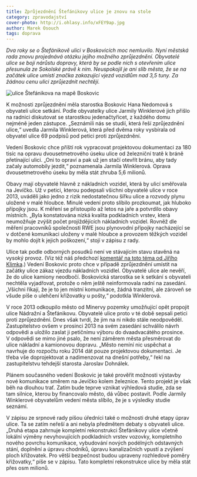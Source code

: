 ```yaml
---
title: Zprůjezdnění Štefánikovy ulice je znovu na stole
category: zpravodajství
cover-photo: http://i.ohlasy.info/xFEY9ap.jpg
author: Marek Osouch
tags: doprava
---
```


*Dva roky se o Štefánikově ulici v Boskovicích moc nemluvilo. Nyní městská rada znovu projednává otázku jejího možného zprůjezdnění. Obyvatelé ulice se bojí nárůstu dopravy, která by se podle nich s otevřením ulice přesunula ze Sokolské právě k nim. Neuspokojil je ani slib města, že se na začátek ulice umístí značka zakazující vjezd vozidlům nad 3,5 tuny. Za žádnou cenu ulici zprůjezdnit nechtějí.*

<img src="http://i.ohlasy.info/xG1Pufx.png" alt="ulice Štefánikova na mapě Boskovic" class="img-responsive img-popup" data-author="Mapy.cz">

K možnosti zprůjezdnění měla starostka Boskovic Hana Nedomová s obyvateli ulice setkání. Podle obyvatelky ulice Jarmily Winklerové jich přišlo na radnici diskutovat se starostkou jedenačtyřicet, z každého domu nejméně jeden zástupce. „Seznámili nás se studií, která řeší zprůjezdnění ulice,“ uvedla Jarmila Winklerová, která před dvěma roky vysbírala od obyvatel ulice 69 podpisů pod petici proti zprůjezdnění.

Vedení Boskovic chce příští rok vypracovat projektovou dokumentaci za 180 tisíc na opravu dvousetmetrového úseku ulice od železniční tratě k bráně přetínající ulici. „Oni to opraví a pak už jen stačí otevřít bránu, aby tady začaly automobily jezdit,“ poznamenala Jarmila Winklerová. Oprava dvousetmetrového úseku by měla stát zhruba 5,6 milionů.

Obavy mají obyvatelé hlavně z nákladních vozidel, která by ulicí směřovala na Jevíčko. Už v petici, kterou podepsali všichni obyvatelé ulice v roce 2013, uváděli jako jedno z rizik nedostatečnou šířku ulice a rozvody plynu uložené v malé hloubce. Minulé vedení proto slíbilo prozkoumat, jak hluboko přípojky jsou. K měření se přistoupilo až letos na jaře a potvrdilo obavy místních. „Byla konstatována nízká kvalita podkladních vrstev, která neumožňuje zvýšit počet projíždějících nákladních vozidel. Rovněž dle měření pracovníků společnosti RWE jsou plynovodní přípojky nacházející se v dotčené komunikaci uloženy v malé hloubce a provozem těžkých vozidel by mohlo dojít k jejich poškození,“ stojí v zápisu z rady.

Ulice tak podle odborných posudků není ve stávajícím stavu stavěná na vysoký provoz. (Viz též náš předchozí [komentář na toto téma od Jiřího Klimka](/clanky/2015/03/zprujezdneni-stefanikovy.html).) Vedení Boskovic proto chce v případě zprůjezdnění umístit na začátky ulice zákaz vjezdu nákladních vozidlel. Obyvatelé ulice ale nevěří, že do ulice kamiony neodbočí. Boskovická starostka se k setkání s obyvateli nechtěla vyjadřovat, protože o něm ještě neinformovala radní na zasedání. „Všichni říkají, že je to jen místní komunikace, žádná tranzitní, ale zároveň se všude píše o ulehčení křižovatky u pošty,“ podotkla Winklerová.

V roce 2013 odkoupilo město od Minervy pozemky umožňující opět propojit ulice Nádražní a Štefánikovu. Obyvatelé ulice proto v té době sepsali petici proti zprůjezdnění. Dnes však tvrdí, že jim na ni nikdo stále neodpověděl. Zastupitelstvo ovšem v prosinci 2013 na svém zasedání schválilo návrh odpovědi a uložilo zaslat ji petičnímu výboru do dvaadvacátého prosince. V odpovědi se mimo jiné psalo, že není záměrem města přesměrovat do ulice nákladní a kamionovou dopravu. „Město nemíní nic uspěchat a navrhuje do rozpočtu roku 2014 dát pouze projektovou dokumentaci. Je třeba vše doprojektovat a nadimenzovat na dnešní potřeby,“ řekl na zastupitelstvu tehdejší starosta Jaroslav Dohnálek.

Plánem současného vedení Boskovic je také prověřit možnosti výstavby nové komunikace směrem na Jevíčko kolem železnice. Tento projekt je však běh na dlouhou trať. Zatím bude teprve vznikat výhledová studie, zda se tam silnice, kterou by financovalo město, dá vůbec postavit. Podle Jarmily Winklerové obyvatelům vedení města slíbilo, že je s výsledky studie seznámí.

V zápisu ze srpnové rady píšou úředníci také o možnosti druhé etapy úprav ulice. Ta se zatím neřeší a ani nebyla předmětem debaty s obyvateli ulice. „Druhá etapa zahrnuje kompletní rekonstrukci Štefánikovy ulice včetně lokální výměny nevyhovujících podkladních vrstev vozovky, kompletního nového povrchu komunikace, vybudování nových podélných odstavných stání, doplnění a úpravu chodníků, úpravu kanalizačních vpustí a zvýšení ploch křižovatek. Pro větší bezpečnost budou upraveny rozhledové poměry křižovatky,“ píše se v zápisu. Tato kompletní rekonstrukce ulice by měla stát přes osm milionů. 

